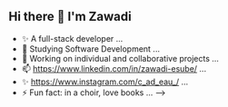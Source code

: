 ## Hi there 👋 I'm Zawadi

- ✨ A full-stack developer ...
- 🌱 Studying Software Development ...
- 👯 Working on individual and collaborative projects ...
- 📫 https://www.linkedin.com/in/zawadi-esube/ ...
- ✨ https://www.instagram.com/c_ad_eau_/ ...
- ⚡ Fun fact: in a choir, love books ...
-->
